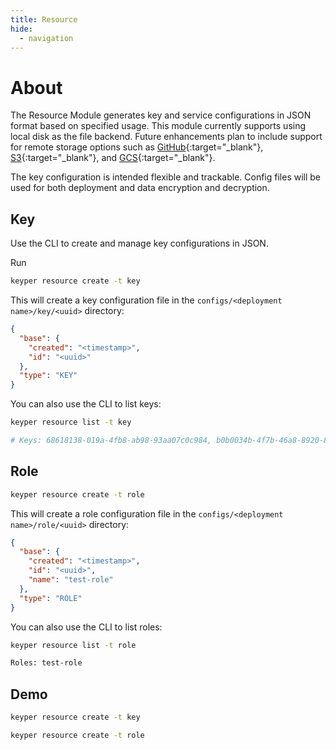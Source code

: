 ```yaml
---
title: Resource
hide:
  - navigation
---
```


# About

The Resource Module generates key and service configurations in JSON format based on specified usage. This module
currently supports
using local disk as the file backend. Future enhancements plan to include support for remote storage options such
as [GitHub](https://github.com/){:target="_blank"}, [S3](https://aws.amazon.com/s3/){:target="_blank"},
and [GCS](https://cloud.google.com/storage){:target="_blank"}.

The key configuration is intended flexible and trackable. Config files will be used for both deployment and data
encryption and decryption.

## Key

Use the CLI to create and manage key configurations in JSON.

Run

```bash
keyper resource create -t key
```

This will create a key configuration file in the `configs/<deployment name>/key/<uuid>` directory:

```json
{
  "base": {
    "created": "<timestamp>",
    "id": "<uuid>"
  },
  "type": "KEY"
}
```

You can also use the CLI to list keys:

```bash
keyper resource list -t key

# Keys: 68618138-019a-4fb8-ab98-93aa07c0c984, b0b0034b-4f7b-46a8-8920-8a234503c25f
```

## Role

```bash
keyper resource create -t role
```

This will create a role configuration file in the `configs/<deployment name>/role/<uuid>` directory:

```json
{
  "base": {
    "created": "<timestamp>",
    "id": "<uuid>",
    "name": "test-role"
  },
  "type": "ROLE"
}
```

You can also use the CLI to list roles:

```bash
keyper resource list -t role

Roles: test-role
```

## Demo

```bash
keyper resource create -t key 
```

```bash
keyper resource create -t role
```

<script src="https://asciinema.org/a/669368.js" id="asciicast-669368" async="true"></script>
